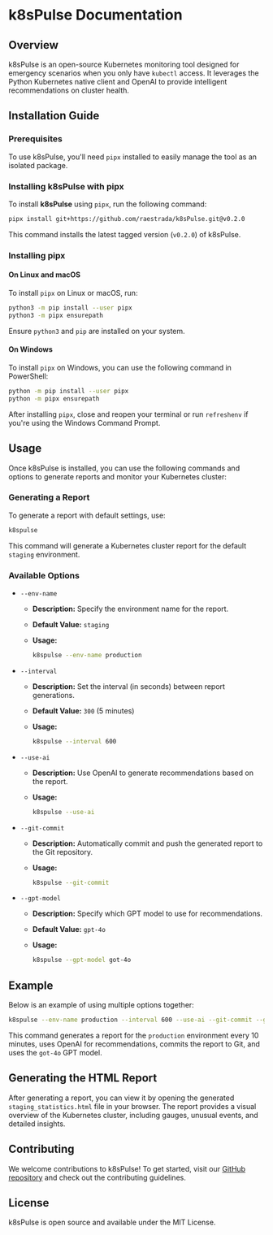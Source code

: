 # k8sPulse Documentation

## Overview

k8sPulse is an open-source Kubernetes monitoring tool designed for emergency scenarios when you only have `kubectl` access. It leverages the Python Kubernetes native client and OpenAI to provide intelligent recommendations on cluster health.

## Installation Guide

### Prerequisites

To use k8sPulse, you'll need `pipx` installed to easily manage the tool as an isolated package.

### Installing k8sPulse with pipx

To install **k8sPulse** using `pipx`, run the following command:

```sh
pipx install git+https://github.com/raestrada/k8sPulse.git@v0.2.0
```

This command installs the latest tagged version (`v0.2.0`) of k8sPulse.

### Installing pipx

#### On Linux and macOS

To install `pipx` on Linux or macOS, run:

```sh
python3 -m pip install --user pipx
python3 -m pipx ensurepath
```

Ensure `python3` and `pip` are installed on your system.

#### On Windows

To install `pipx` on Windows, you can use the following command in PowerShell:

```sh
python -m pip install --user pipx
python -m pipx ensurepath
```

After installing `pipx`, close and reopen your terminal or run `refreshenv` if you're using the Windows Command Prompt.

## Usage

Once k8sPulse is installed, you can use the following commands and options to generate reports and monitor your Kubernetes cluster:

### Generating a Report

To generate a report with default settings, use:

```sh
k8spulse
```

This command will generate a Kubernetes cluster report for the default `staging` environment.

### Available Options

- `--env-name`
  - **Description:** Specify the environment name for the report.
  - **Default Value:** `staging`
  - **Usage:**
  
    ```sh
    k8spulse --env-name production
    ```

- `--interval`
  - **Description:** Set the interval (in seconds) between report generations.
  - **Default Value:** `300` (5 minutes)
  - **Usage:**
  
    ```sh
    k8spulse --interval 600
    ```

- `--use-ai`
  - **Description:** Use OpenAI to generate recommendations based on the report.
  - **Usage:**
  
    ```sh
    k8spulse --use-ai
    ```

- `--git-commit`
  - **Description:** Automatically commit and push the generated report to the Git repository.
  - **Usage:**
  
    ```sh
    k8spulse --git-commit
    ```

- `--gpt-model`
  - **Description:** Specify which GPT model to use for recommendations.
  - **Default Value:** `gpt-4o`
  - **Usage:**
  
    ```sh
    k8spulse --gpt-model got-4o
    ```

## Example

Below is an example of using multiple options together:

```sh
k8spulse --env-name production --interval 600 --use-ai --git-commit --gpt-model got-4o
```

This command generates a report for the `production` environment every 10 minutes, uses OpenAI for recommendations, commits the report to Git, and uses the `got-4o` GPT model.

## Generating the HTML Report

After generating a report, you can view it by opening the generated `staging_statistics.html` file in your browser. The report provides a visual overview of the Kubernetes cluster, including gauges, unusual events, and detailed insights.

## Contributing

We welcome contributions to k8sPulse! To get started, visit our [GitHub repository](https://github.com/raestrada/k8sPulse) and check out the contributing guidelines.

## License

k8sPulse is open source and available under the MIT License.

